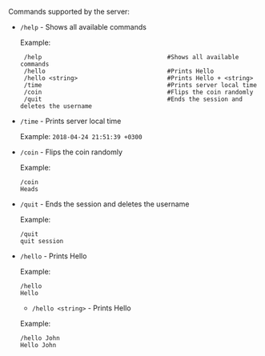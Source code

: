 Commands supported by the server:
  
* `/help` - Shows all available commands

  Example: 
  ```
   /help                                   #Shows all available commands
   /hello                                  #Prints Hello
   /hello <string>                         #Prints Hello + <string>
   /time                                   #Prints server local time
   /coin                                   #Flips the coin randomly
   /quit                                   #Ends the session and deletes the username
   ```

* `/time` - Prints server local time

  Example: `2018-04-24 21:51:39 +0300`
 
* `/coin` - Flips the coin randomly

  Example: 
  ```
  /coin            
  Heads
  ```
  
* `/quit` - Ends the session and deletes the username

  Example: 
  ```
  /quit
  quit session
  ```

* `/hello` - Prints Hello

  Example: 
  ```
  /hello            
  Hello
  ```
  
  * `/hello <string>` - Prints Hello <string>

  Example: 
  ```
  /hello John           
  Hello John
  ```
  
